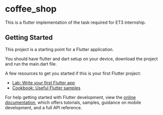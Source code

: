 # coffee_shop

This is a flutter implementation of the task required for ET3 internship.

## Getting Started

This project is a starting point for a Flutter application.

You should have flutter and dart setup on your device, download the project and run the main.dart file.

A few resources to get you started if this is your first Flutter project:

- [Lab: Write your first Flutter app](https://docs.flutter.dev/get-started/codelab)
- [Cookbook: Useful Flutter samples](https://docs.flutter.dev/cookbook)

For help getting started with Flutter development, view the
[online documentation](https://docs.flutter.dev/), which offers tutorials,
samples, guidance on mobile development, and a full API reference.
